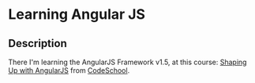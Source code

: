 <h1>Learning Angular JS</h1>
<h2>Description</h2>
<p>There I'm learning the AngularJS Framework v1.5, at this course: <a href="http://campus.codeschool.com/courses/shaping-up-with-angularjs/">Shaping Up with AngularJS</a> from <a href="http://www.codeschool.com/">CodeSchool</a>.</p>